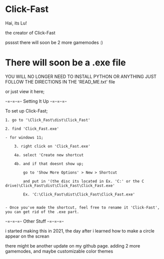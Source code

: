 # Click-Fast

Hai, its Lu! 

the creator of Click-Fast


psssst there will soon be 2 more gamemodes :)


# There will soon be a .exe file

YOU WILL NO LONGER NEED TO INSTALL PYTHON OR ANYTHING JUST FOLLOW THE DIRECTIONS IN THE 'READ_ME.txt' file

or just view it here;



-=-=-=- Setting It Up -=-=-=-

To set up Click-Fast;

	1. go to '\Click_Fast\dist\Click_Fast'

	2. find 'Click_Fast.exe'

	- for windows 11;

		3. right click on 'Click_Fast.exe'

		4a. select 'Create new shortcut

		4b. and if that doesnt show up;

			go to 'Show More Options' > New > Shortcut
		
			and put in '(the disc its located in Ex. 'C:' or the C drive)\Click_Fast\dist\Click_Fast\Click_Fast.exe'
		
			Ex. 'C:\Click_Fast\dist\Click_Fast\Click_Fast.exe'


	- Once you've made the shortcut, feel free to rename it 'Click-Fast', you can get rid of the .exe part.


-=-=-=- Other Stuff -=-=-=-

i started making this in 2021, the day after i learned how to make a circle appear on the screan

there might be another update on my github page. adding 2 more gamemodes, and maybe customizable color themes




